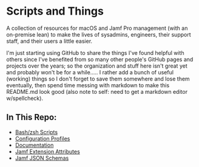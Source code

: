 # Scripts and Things
A collection of resources for macOS and Jamf Pro management (with an on-premise lean) to make the lives of sysadmins, engineers, their support staff, and their users a little easier.

I'm just starting using GitHub to share the things I've found helpful with others since I've benefited from so many other people's GitHub pages and projects over the years; so the organization and stuff here isn't great yet and probably won't be for a while..... I rather add a bunch of useful (working) things so I don't forget to save them somewhere and lose them eventually, then spend time messing with markdown to make this README.md look good (also note to self: need to get a markdown editor w/spellcheck).

## In This Repo:

- [Bash/zsh Scripts](https://github.com/scriptsandthings/Jamf_things/tree/master/Bash)
- [Configuration Profiles](https://github.com/scriptsandthings/Jamf_things/tree/master/Configuration%20Profiles)
- [Documentation](https://github.com/scriptsandthings/Jamf_things/tree/master/Documentation)
- [Jamf Extension Attributes](https://github.com/scriptsandthings/Jamf_things/tree/master/Extension%20Attributes)
- [Jamf JSON Schemas](https://github.com/scriptsandthings/scriptsandthings_Jamf_JSON_Schemas)
